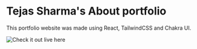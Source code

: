 # Tejas Sharma's About portfolio

This portfolio website was made using React, TailwindCSS and Chakra UI.

![Check it out live here](https://tej-sharma.github.io/about/)

